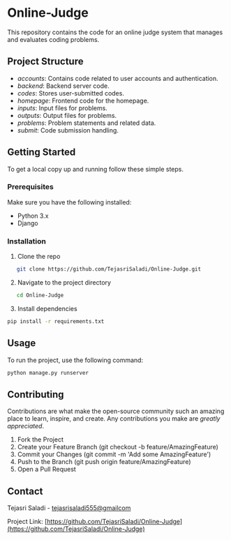 # Online-Judge

This repository contains the code for an online judge system that manages and evaluates coding problems.

## Project Structure

- *accounts*: Contains code related to user accounts and authentication.
- *backend*: Backend server code.
- *codes*: Stores user-submitted codes.
- *homepage*: Frontend code for the homepage.
- *inputs*: Input files for problems.
- *outputs*: Output files for problems.
- *problems*: Problem statements and related data.
- *submit*: Code submission handling.

## Getting Started

To get a local copy up and running follow these simple steps.

### Prerequisites

Make sure you have the following installed:
- Python 3.x
- Django

### Installation

1. Clone the repo
```bash
   git clone https://github.com/TejasriSaladi/Online-Judge.git
   ```
   
2. Navigate to the project directory
```bash 
   cd Online-Judge
```
   
3. Install dependencies
  ```bash
pip install -r requirements.txt
   ```

## Usage

To run the project, use the following command:
```bash
python manage.py runserver
```


## Contributing

Contributions are what make the open-source community such an amazing place to learn, inspire, and create. Any contributions you make are *greatly appreciated*.

1. Fork the Project
2. Create your Feature Branch (git checkout -b feature/AmazingFeature)
3. Commit your Changes (git commit -m 'Add some AmazingFeature')
4. Push to the Branch (git push origin feature/AmazingFeature)
5. Open a Pull Request


## Contact

Tejasri Saladi - [tejasrisaladi555@gmailcom](mailto:tejasrisaladi555@gmail.com)

Project Link: [https://github.com/TejasriSaladi/Online-Judge](https://github.com/TejasriSaladi/Online-Judge)
